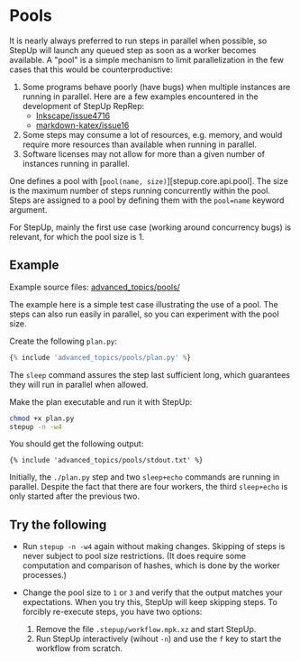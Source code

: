 # Pools

It is nearly always preferred to run steps in parallel when possible,
so StepUp will launch any queued step as soon as a worker becomes available.
A "pool" is a simple mechanism to limit parallelization in the few cases that this would be counterproductive:

1. Some programs behave poorly (have bugs) when multiple instances are running in parallel.
   Here are a few examples encountered in the development of StepUp RepRep:
    - [Inkscape/issue4716](https://gitlab.com/inkscape/inkscape/-/issues/4716)
    - [markdown-katex/issue16](https://github.com/mbarkhau/markdown-katex/issues/16)
2. Some steps may consume a lot of resources, e.g. memory,
   and would require more resources than available when running in parallel.
3. Software licenses may not allow for more than a given number of instances running in parallel.

One defines a pool with [`pool(name, size)`][stepup.core.api.pool].
The size is the maximum number of steps running concurrently within the pool.
Steps are assigned to a pool by defining them with the `pool=name` keyword argument.

For StepUp, mainly the first use case (working around concurrency bugs) is relevant,
for which the pool size is 1.


## Example

Example source files: [advanced_topics/pools/](https://github.com/reproducible-reporting/stepup-core/tree/main/docs/advanced_topics/pools)

The example here is a simple test case illustrating the use of a pool.
The steps can also run easily in parallel, so you can experiment with the pool size.

Create the following `plan.py`:

```python
{% include 'advanced_topics/pools/plan.py' %}
```

The `sleep` command assures the step last sufficient long,
which guarantees they will run in parallel when allowed.

Make the plan executable and run it with StepUp:

```bash
chmod +x plan.py
stepup -n -w4
```

You should get the following output:

```
{% include 'advanced_topics/pools/stdout.txt' %}
```

Initially, the `./plan.py` step and two `sleep+echo` commands are running in parallel.
Despite the fact that there are four workers,
the third `sleep+echo` is only started after the previous two.


## Try the following

- Run `stepup -n -w4` again without making changes.
  Skipping of steps is never subject to pool size restrictions.
  (It does require some computation and comparison of hashes,
  which is done by the worker processes.)
- Change the pool size to `1` or `3` and verify that the output matches your expectations.
  When you try this, StepUp will keep skipping steps.
  To forcibly re-execute steps, you have two options:

    1. Remove the file `.stepup/workflow.mpk.xz` and start StepUp.
    2. Run StepUp interactively (wihout `-n`) and use the `f` key to start the workflow from scratch.

